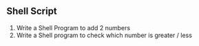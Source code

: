 ## Shell Script

1. Write a Shell Program to add 2 numbers
2. Write a Shell program to check which number is greater / less